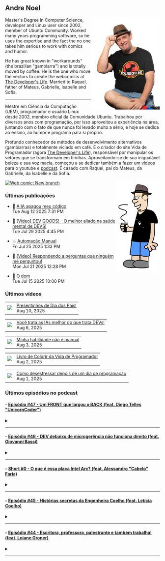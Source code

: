 ## Andre Noel

<!--
**andre-noel/andre-noel** is a ✨ _special_ ✨ repository because its `README.md` (this file) appears on your GitHub profile.

Here are some ideas to get you started:

- 🔭 I’m currently working on ...
- 🌱 I’m currently learning ...
- 👯 I’m looking to collaborate on ...
- 🤔 I’m looking for help with ...
- 💬 Ask me about ...
- 📫 How to reach me: ...
- 😄 Pronouns: ...
- ⚡ Fun fact: ...
-->

<img src="noel-github.png" align="right" height="300px">

Master's Degree in Computer Science, developer and Linux user since 2002, member of Ubuntu Community. Worked many years programming software, so he uses the expertise and the fact the no one takes him serious to work with comics and humor.

He has great known in "workarounds" (the brazilian "gambiarra") and is totally moved by coffee. He is the one who move the vectors to create the webcomics at [The Developer's Life](https://developerslife.tech/). Married to Raquel, father of Mateus, Gabrielle, Isabelle and Sofia.

---

Mestre em Ciência da Computação (UEM), programador e usuário Linux desde 2002, membro oficial da Comunidade Ubuntu. Trabalhou por diversos anos com programação, por isso aproveitou a experiência na área, juntando com o fato de que nunca foi levado muito a sério, e hoje se dedica ao ensino, ao humor e programa para si próprio.

Profundo conhecedor de métodos de desenvolvimento alternativos (gambiarras) e totalmente viciado em café. É o criador do site Vida de Programador (agora [The Developer's Life](https://developerslife.tech/)), responsável por manipular os vetores que se transformam em tirinhas. Aproveitando-se de sua inigualável beleza e sua voz macia, começou a se dedicar também a fazer um [vídeos](https://youtube.com/ProgramadorREAL) para o youtube e [podcast](https://podcast.developerslife.tech/). É casado com Raquel, pai do Mateus, da Gabrielle, da Isabelle e da Sofia.

<img src="eu2023.png" align="right" height="300px">

<a href="https://developerslife.tech/en/2022/05/30/new-branch/"><img src="https://developerslife.tech/en/uploads/2022/05/tirinhaEN-234.png" style="width:500px" alt="Web comic: New branch" /></a>

### Últimas publicações
<!-- BLOG-POST-LIST:START --><ul><li>🤯 <a href="https://developerslife.tech/pt/2025/08/12/a-ia-apagou-meu-codigo/">A IA apagou meu código</a><br/>Tue Aug 12 2025 7:31 PM</li></ul>
<ul><li>🤣 <a href="https://developerslife.tech/pt/2025/07/29/video-dev-goods/">[Vídeo] DEV GOODS! - O melhor aliado na saúde mental de DEVS!</a><br/>Tue Jul 29 2025 4:45 PM</li></ul>
<ul><li>💥 <a href="https://developerslife.tech/pt/2025/07/25/automacao-manual/">Automação Manual</a><br/>Fri Jul 25 2025 1:33 PM</li></ul>
<ul><li>💬 <a href="https://developerslife.tech/pt/2025/07/21/video-respondendo-a-perguntas-que-ninguem-me-perguntou/">[Vídeo] Respondendo a perguntas que ninguém me perguntou!</a><br/>Mon Jul 21 2025 12:28 PM</li></ul>
<ul><li>🤣 <a href="https://developerslife.tech/pt/2025/07/15/o-dom/">O dom</a><br/>Tue Jul 15 2025 10:00 PM</li></ul>
<!-- BLOG-POST-LIST:END -->

### Últimos vídeos
<!-- YOUTUBE:START --><table><tr><td><a href="https://www.youtube.com/shorts/V7aeN9rFB80"><img width="140px" src="https://i.ytimg.com/vi/V7aeN9rFB80/mqdefault.jpg"></a></td>
<td><a href="https://www.youtube.com/shorts/V7aeN9rFB80">Presentinhos de Dia dos Pais!</a><br/>Aug 10, 2025</td></tr></table>
<table><tr><td><a href="https://www.youtube.com/shorts/QaQqmSIvUZc"><img width="140px" src="https://i.ytimg.com/vi/QaQqmSIvUZc/mqdefault.jpg"></a></td>
<td><a href="https://www.youtube.com/shorts/QaQqmSIvUZc">Você trata as IAs melhor do que trata DEVs!</a><br/>Aug 6, 2025</td></tr></table>
<table><tr><td><a href="https://www.youtube.com/shorts/J9pkNR8BL1E"><img width="140px" src="https://i.ytimg.com/vi/J9pkNR8BL1E/mqdefault.jpg"></a></td>
<td><a href="https://www.youtube.com/shorts/J9pkNR8BL1E">Minha habilidade não é manual</a><br/>Aug 3, 2025</td></tr></table>
<table><tr><td><a href="https://www.youtube.com/shorts/wAY2edXreEY"><img width="140px" src="https://i.ytimg.com/vi/wAY2edXreEY/mqdefault.jpg"></a></td>
<td><a href="https://www.youtube.com/shorts/wAY2edXreEY">Livro de Colorir da Vida de Programador</a><br/>Aug 2, 2025</td></tr></table>
<table><tr><td><a href="https://www.youtube.com/shorts/MaOhOfa0XNQ"><img width="140px" src="https://i.ytimg.com/vi/MaOhOfa0XNQ/mqdefault.jpg"></a></td>
<td><a href="https://www.youtube.com/shorts/MaOhOfa0XNQ">Como desestressar depois de um dia de programação</a><br/>Aug 1, 2025</td></tr></table>
<!-- YOUTUBE:END -->

### Últimos episódios no podcast
<!-- PODCAST:START -->
 #### - [Episódio #47 - Um FRONT que largou o BACK (feat. Diego Telles "UnicornCoder")](https://podcasters.spotify.com/pod/show/vidadeprogramador/episodes/Episdio-47---Um-FRONT-que-largou-o-BACK-feat--Diego-Telles-UnicornCoder-e2ppeea) 
 <details><summary></summary> <p>Uma conversa bem bacana com o Diego Telles, mundialmente conhecido como o UnicornCoder. No episódio ele conta sobre como foi do back para o front, como começou a história do unicórnio, falou sobre a paixão por ensinar e muito mais...</p>
<p><br /></p>
<p>Apoie esse podcast supimpa em https://apoia.se/vidadeprogramador</p>
 </details> 
 <hr /> 

 #### - [Episódio #46 - DEV debaixo de microgerência não funciona direito (feat. Giovanni Bassi)](https://podcasters.spotify.com/pod/show/vidadeprogramador/episodes/Episdio-46---DEV-debaixo-de-microgerncia-no-funciona-direito-feat--Giovanni-Bassi-e29rkmp) 
 <details><summary></summary> <p>Uma conversa supimpa, gravada diretamente no TDC Business, junto com o podcast &quot;Tem Tempo Pra Pergunta?&quot;. Conversei com o Giovanni Bassi, que tem uma história muito legal de empreendedorismo e gestão, é um dos fundadores da Lambda3, que foi adquirida pelo grupo TIVIT.</p>
<p><br></p>
<p>Conversamos sobre desenvolvimento, trabalho remoto ou presencial, gestão de equipes, gambiarras e mais...</p>
<p><br></p>
<p>Foi a primeira vez onde foi gravado presencialmente, com vídeo, provavelmente vai ser a única, portanto vocês podem acompanhar o podcast pelo link podcast.developerslife.tech ou em qualquer agregador de podcasts. Tem muito episódio bom por lá, dê uma olhada que você vai gostar!</p>
<p><br></p>
<p>https://podcast.developerslife.tech/</p>
<p>
Siga-me nas redes:
Twitter: https://twitter.com/ProgramadorREAL
Instagram: https://instagram.com/programadorreal<br></p>
 </details> 
 <hr /> 

 #### - [Short #0 - O que é essa placa Intel Arc? (feat. Alessandro "Cabelo" Faria)](https://podcasters.spotify.com/pod/show/vidadeprogramador/episodes/Short-0---O-que--essa-placa-Intel-Arc--feat--Alessandro-Cabelo-Faria-e1ujcui) 
 <details><summary></summary> <p>Você já ouviu falar na nova placa Intel Arc? É uma placa com GPU top, para concorrer com as famosas RTX, focada em processamento de Inteligência Artificial.</p>
<p>Como eu não sou expert nessa área, quem está comigo no episódio é o grande Cabelo, que é expert em inovação e que criou a primeira imagem Linux com driver nativo para essa nova placa.</p>
<p>Links citados no vídeo:</p>
<ul>
 <li><a href="https://sempreupdate.com.br/brasileiro-disponibiliza-primeira-imagem-linux-no-mundo-com-kernel-6-2-nativo-e-driver-opensource-da-intel-arc-estavel/">Brasileiro disponibiliza primeira imagem Linux no mundo com kernel 6.2 nativo e driver opensource da Intel ARC estável</a></li>
 <li><a href="https://adrenaline.com.br/noticias/v/70485/intel-anuncia-arc-marca-que-ira-concorrer-com-nvidia-geforce-e-amd-radeon-no-mercado">Intel anuncia Arc, marca que irá concorrer com NVIDIA GeForce e AMD Radeon no mercado</a></li>
  <li><a href="https://adrenaline.com.br/noticias/v/76734/gpu-intel-arc-a380-suporta-displayport-20-por-padrao-mas-nao-ha-monitor-compativel-ainda">GPU Intel Arc A380 suporta DisplayPort 2.0 por padrão, mas não há monitor compatível ainda</a></li>
</ul>
<p><br></p>
 </details> 
 <hr /> 

 #### - [Episódio #45 - Histórias secretas da Engenheira Coelho (feat. Letícia Coelho)](https://podcasters.spotify.com/pod/show/vidadeprogramador/episodes/Episdio-45---Histrias-secretas-da-Engenheira-Coelho-feat--Letcia-Coelho-e1lm63h) 
 <details><summary></summary> <p>Uma conversa com a Letícia Coelho (conhecida como Engenheira Coelho), sobre o que ela faz, como começou, como queimou plaquinhas e etc.</p>
<p>Links da letícia:</p>
<p>Twitter: https://twitter.com/EngineerRabbit</p>
<p>Instagram: https://instagram.com/engenheira.coelho</p>
<p>Linktree: https://linktr.ee/engenheira.coelho</p>
 </details> 
 <hr /> 

 #### - [Episódio #44 - Escritora, professora, palestrante e também trabalha! (feat. Loiane Groner)](https://podcasters.spotify.com/pod/show/vidadeprogramador/episodes/Episdio-44---Escritora--professora--palestrante-e-tambm-trabalha--feat--Loiane-Groner-e1l3fvf) 
 <details><summary></summary> <p>Um papo gostoso com a Loiane Groner sobre Angular, Java, aulas, gambiarras, mundo financeiro e etc.!</p>
<p>Dá o play e aproveite!</p>
<p>Links:</p>
<p>Canal da Loiane: https://www.youtube.com/loianegroner</p>
 </details> 
 <hr /> 
<!-- PODCAST:END -->